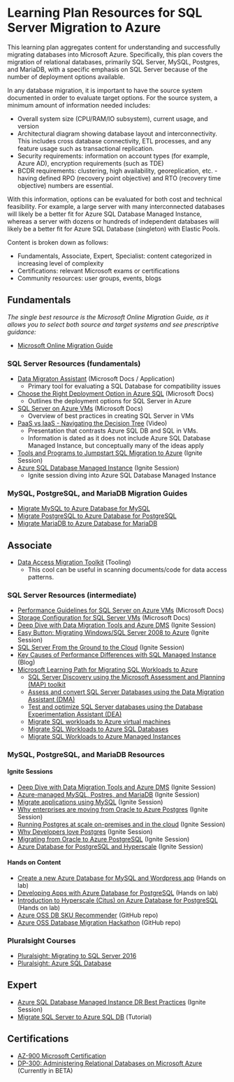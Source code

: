 # Learning Plan Resources for SQL Server Migration to Azure

This learning plan aggregates content for understanding and successfully migrating databases into Microsoft Azure. Specifically, this plan covers the migration of relational databases, primarily SQL Server, MySQL, Postgres, and MariaDB, with a specific emphasis on SQL Server because of the number of deployment options available.

In any database migration, it is important to have the source system documented in order to evaluate target options. For the source system, a minimum amount of information needed includes:

* Overall system size (CPU/RAM/IO subsystem), current usage, and version
* Architectural diagram showing database layout and interconnectivity.  This includes cross database connectivity, ETL processes, and any feature usage such as transactional replication.
* Security requirements: information on account types (for example, Azure AD), encryption requirements (such as TDE)
* BCDR requirements: clustering, high availability, georeplication, etc. - having defined RPO (recovery point objective) and RTO (recovery time objective) numbers are essential.

With this information, options can be evaluated for both cost and technical feasibility. For example, a large server with many interconnected databases will likely be a better fit for Azure SQL Database Managed Instance, whereas a server with dozens or hundreds of independent databases will likely be a better fit for Azure SQL Database (singleton) with Elastic Pools.

Content is broken down as follows:

* Fundamentals, Associate, Expert, Specialist: content categorized in increasing level of complexity
* Certifications: relevant Microsoft exams or certifications
* Community resources: user groups, events, blogs

## Fundamentals

_The single best resource is the Microsoft Online Migration Guide, as it allows you to select both source and target systems and see prescriptive guidance:_

* [Microsoft Online Migration Guide](https://datamigration.microsoft.com/)

### SQL Server Resources (fundamentals)

* [Data Migraton Assistant](https://docs.microsoft.com/en-us/sql/dma/dma-overview) (Microsoft Docs / Application)
  * Primary tool for evaluating a SQL Database for compatibility issues
* [Choose the Right Deployment Option in Azure SQL](https://docs.microsoft.com/en-us/azure/sql-database/sql-database-paas-vs-sql-server-iaas) (Microsoft Docs)
  * Outlines the deployment options for SQL Server in Azure
* [SQL Server on Azure VMs](https://docs.microsoft.com/en-us/azure/virtual-machines/windows/sql/virtual-machines-windows-sql-server-iaas-overview) (Microsoft Docs)
  * Overview of best practices in creating SQL Server in VMs
* [PaaS vs IaaS - Navigating the Decision Tree](https://channel9.msdn.com/Series/SAIIK-SQL-Server-on-Azure-IaaS-Implementation-Kit/SAIIK-PaaS-vs-IaaS) (Video)
  * Presentation that contrasts Azure SQL DB and SQL in VMs.
  * Information is dated as it does not include Azure SQL Database Managed Instance, but conceptually many of the ideas apply
* [Tools and Programs to Jumpstart SQL Migration to Azure](https://myignite.techcommunity.microsoft.com/sessions/83389?source=sessions) (Ignite Session)
* [Azure SQL Database Managed Instance](https://myignite.techcommunity.microsoft.com/sessions/81047) (Ignite Session)
  * Ignite session diving into Azure SQL Database Managed Instance

### MySQL, PostgreSQL, and MariaDB Migration Guides

* [Migrate MySQL to Azure Database for MySQL](https://datamigration.microsoft.com/scenario/mysql-to-azuremysql?step=1)
* [Migrate PostgreSQL to Azure Database for PostgreSQL](https://datamigration.microsoft.com/scenario/postgresql-to-azurepostgresql?step=1)
* [Migrate MariaDB to Azure Database for MariaDB](https://datamigration.microsoft.com/scenario/mariadb-to-azuremariadb?step=1)

## Associate

* [Data Access Migration Toolkit](https://marketplace.visualstudio.com/items?itemName=ms-databasemigration.data-access-migration-toolkit) (Tooling)
  * This cool can be useful in scanning documents/code for data access patterns.

### SQL Server Resources (intermediate)

* [Performance Guidelines for SQL Server on Azure VMs](https://docs.microsoft.com/en-us/azure/virtual-machines/windows/sql/virtual-machines-windows-sql-performance) (Microsoft Docs)
* [Storage Configuration for SQL Server VMs](https://docs.microsoft.com/en-us/azure/virtual-machines/windows/sql/virtual-machines-windows-sql-server-storage-configuration) (Microsoft Docs)
* [Deep Dive with Data Migration Tools and Azure DMS](https://myignite.techcommunity.microsoft.com/sessions/81154) (Ignite Session)
* [Easy Button: Migrating Windows/SQL Server 2008 to Azure](https://myignite.techcommunity.microsoft.com/sessions/84439) (Ignite Session)
* [SQL Server From the Ground to the Cloud](https://myignite.techcommunity.microsoft.com/sessions/81032) (Ignite Session)
* [Key Causes of Performance Differences with SQL Managed Instance](https://azure.microsoft.com/blog/key-causes-of-performance-differences-between-sql-managed-instance-and-sql-server/) (Blog)
* [Microsoft Learning Path for Migrating SQL Workloads to Azure](https://docs.microsoft.com/en-us/learn/paths/migrate-sql-workloads-azure/)
  * [SQL Server Discovery using the Microsoft Assessment and Planning (MAP) toolkit](https://docs.microsoft.com/en-us/learn/modules/sql-server-discovery-using-map/)
  * [Assess and convert SQL Server Databases using the Data Migration Assistant (DMA)](https://docs.microsoft.com/en-us/learn/modules/assess-convert-sql-server-databases-using-dma/)
  * [Test and optimize SQL Server databases using the Database Experimentation Assistant (DEA)](https://docs.microsoft.com/en-us/learn/modules/test-optimize-sql-server-databases-using-dea/)
  * [Migrate SQL workloads to Azure virtual machines](https://docs.microsoft.com/en-us/learn/modules/migrate-sql-workloads-azure-virtual-machines/)
  * [Migrate SQL Workloads to Azure SQL Databases](https://docs.microsoft.com/en-us/learn/modules/migrate-sql-workloads-azure-sql-databases/)
  * [Migrate SQL Workloads to Azure Managed Instances](https://docs.microsoft.com/en-us/learn/modules/migrate-sql-workloads-azure-managed-instances/)

### MySQL, PostgreSQL, and MariaDB Resources

#### Ignite Sessions

* [Deep Dive with Data Migration Tools and Azure DMS](https://myignite.techcommunity.microsoft.com/sessions/81154) (Ignite Session)
* [Azure-managed MySQL, Postres, and MariaDB](https://myignite.techcommunity.microsoft.com/sessions/81012?source=sessions) (Ignite Session)
* [Migrate applications using MySQL](https://myignite.techcommunity.microsoft.com/sessions/81010?source=sessions) (Ignite Session)
* [Why enterprises are moving from Oracle to Azure Postgres](https://myignite.techcommunity.microsoft.com/sessions/83539?source=sessions) (Ignite Session)
* [Running Postgres at scale on-premises and in the cloud](https://myignite.techcommunity.microsoft.com/sessions/83540?source=sessions) (Ignite Session)
* [Why Developers love Postgres](https://myignite.techcommunity.microsoft.com/sessions/81011?source=sessions) (Ignite Session)
* [Migrating from Oracle to Azure PostgreSQL](https://myignite.techcommunity.microsoft.com/sessions/84541?source=sessions) (Ignite Session)
* [Azure Database for PostgreSQL and Hyperscale](https://myignite.techcommunity.microsoft.com/sessions/81009?source=sessions) (Ignite Session)

#### Hands on Content

* [Create a new Azure Database for MySQL and Wordpress app](https://www.microsoft.com/handsonlabs/selfpacedlabs/details/SP-AZ100049) (Hands on lab)
* [Developing Apps with Azure Database for PostgreSQL](https://www.microsoft.com/handsonlabs/selfpacedlabs/details/SP-AZ100050) (Hands on lab)
* [Introduction to Hyperscale (Citus) on Azure Database for PostgreSQL](https://handsonlabs.microsoft.com/handsonlabs/SelfPacedLabs?storyId=story://bf5b8793-8fe4-495b-a227-bee499e7b470/) (Hands on lab)
* [Azure OSS DB SKU Recommender](https://github.com/izzymsft/azureossdbskurecommender) (GitHub repo)
* [Azure OSS Database Migration Hackathon](https://github.com/izzymsft/OSSDatabaseMigrationHackathon) (GitHub repo)

### Pluralsight Courses

* [Pluralsight: Migrating to SQL Server 2016](https://www.pluralsight.com/courses/sqlserver-2016-upgrading-migrating)
* [Pluralsight: Azure SQL Database](https://www.pluralsight.com/courses/azure-sql-database-dba)

## Expert

* [Azure SQL Database Managed Instance DR Best Practices](https://myignite.techcommunity.microsoft.com/sessions/83753) (Ignite Session)
* [Migrate SQL Server to Azure SQL DB](https://docs.microsoft.com/en-us/azure/dms/tutorial-sql-server-to-azure-sql) (Tutorial)

## Certifications

* [AZ-900 Microsoft Certification](https://docs.microsoft.com/en-us/learn/certifications/exams/az-900)
* [DP-300: Administering Relational Databases on Microsoft Azure](docs.microsoft.com/en-us/learn/certifications/exams/dp-300) (Currently in BETA)
